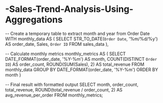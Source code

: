 # -Sales-Trend-Analysis-Using-Aggregations 
-- Create a temporary table to extract month and year from Order Date
WITH monthly_data AS (
  SELECT 
    STR_TO_DATE(`Order Date`, '%m/%d/%y') AS order_date,
    Sales,
    `Order ID`
  FROM sales_data
),

-- Calculate monthly metrics
monthly_metrics AS (
  SELECT 
    DATE_FORMAT(order_date, '%Y-%m') AS month,
    COUNT(DISTINCT `Order ID`) AS order_count,
    ROUND(SUM(Sales), 2) AS total_revenue
  FROM monthly_data
  GROUP BY DATE_FORMAT(order_date, '%Y-%m')
  ORDER BY month
)

-- Final result with formatted output
SELECT 
  month,
  order_count,
  total_revenue,
  ROUND(total_revenue / order_count, 2) AS avg_revenue_per_order
FROM monthly_metrics;
